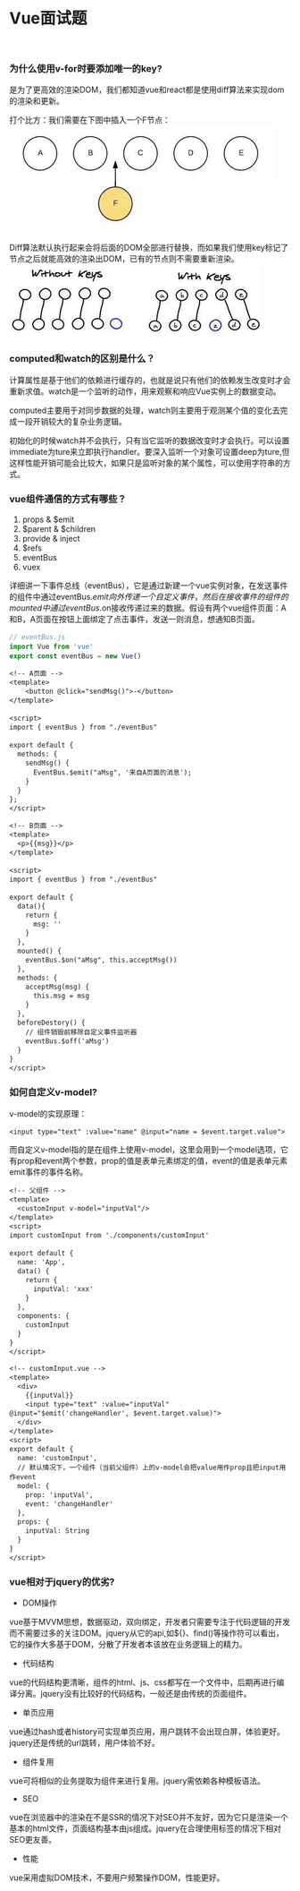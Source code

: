 # Vue面试题
<br >

### 为什么使用v-for时要添加唯一的key?

是为了更高效的渲染DOM，我们都知道vue和react都是使用diff算法来实现dom的渲染和更新。

打个比方：我们需要在下图中插入一个F节点：
![](../images/28.png)

Diff算法默认执行起来会将后面的DOM全部进行替换，而如果我们使用key标记了节点之后就能高效的渲染出DOM，已有的节点则不需要重新渲染。
![](../images/29.png)

### computed和watch的区别是什么？

计算属性是基于他们的依赖进行缓存的，也就是说只有他们的依赖发生改变时才会重新求值。watch是一个监听的动作，用来观察和响应Vue实例上的数据变动。

computed主要用于对同步数据的处理，watch则主要用于观测某个值的变化去完成一段开销较大的复杂业务逻辑。

初始化的时候watch并不会执行，只有当它监听的数据改变时才会执行。可以设置immediate为ture来立即执行handler。要深入监听一个对象可设置deep为ture,但这样性能开销可能会比较大，如果只是监听对象的某个属性，可以使用字符串的方式。

### vue组件通信的方式有哪些？
1. props & $emit
2. $parent & $children
3. provide & inject
4. $refs
5. eventBus
6. vuex

详细讲一下事件总线（eventBus），它是通过新建一个vue实例对象，在发送事件的组件中通过eventBus.$emit向外传递一个自定义事件，然后在接收事件的组件的mounted中通过eventBus.$on接收传递过来的数据。假设有两个vue组件页面：A和B，A页面在按钮上面绑定了点击事件，发送一则消息，想通知B页面。
```js
// eventBus.js
import Vue from 'vue'
export const eventBus = new Vue()
```
```vue
<!-- A页面 -->
<template>
    <button @click="sendMsg()">-</button>
</template>

<script> 
import { eventBus } from "./eventBus"

export default {
  methods: {
    sendMsg() {
      EventBus.$emit("aMsg", '来自A页面的消息');
    }
  }
}; 
</script>
```
```vue
<!-- B页面 -->
<template>
  <p>{{msg}}</p>
</template>

<script> 
import { eventBus } from "./eventBus"

export default {
  data(){
    return {
      msg: ''
    }
  },
  mounted() {
    eventBus.$on("aMsg", this.acceptMsg())
  },
  methods: {
    acceptMsg(msg) {
      this.msg = msg
    }
  },
  beforeDestory() {
    // 组件销毁前移除自定义事件监听器
    eventBus.$off('aMsg')
  }
}
</script>
```

### 如何自定义v-model?
v-model的实现原理：
```vue
<input type="text" :value="name" @input="name = $event.target.value">
```
而自定义v-model指的是在组件上使用v-model，这里会用到一个model选项，它有prop和event两个参数，prop的值是表单元素绑定的值，event的值是表单元素emit事件的事件名称。
```vue
<!-- 父组件 -->
<template>
  <customInput v-model="inputVal"/>
</template>
<script>
import customInput from './components/customInput'

export default {
  name: 'App',
  data() {
    return {
      inputVal: 'xxx'
    }
  },
  components: {
    customInput
  }
}
</script>
```
```vue
<!-- customInput.vue -->
<template>
  <div>
    {{inputVal}}
    <input type="text" :value="inputVal" @input="$emit('changeHandler', $event.target.value)">
  </div>
</template>
<script>
export default {
  name: 'customInput',
  // 默认情况下，一个组件（当前父组件）上的v-model会把value用作prop且把input用作event
  model: {
    prop: 'inputVal',
    event: 'changeHandler'
  },
  props: {
    inputVal: String
  }
}
</script>
```

### vue相对于jquery的优劣?

+ DOM操作

vue基于MVVM思想，数据驱动，双向绑定，开发者只需要专注于代码逻辑的开发而不需要过多的关注DOM。jquery从它的api,如${}、find()等操作符可以看出，它的操作大多基于DOM，分散了开发者本该放在业务逻辑上的精力。

+ 代码结构

vue的代码结构更清晰，组件的html、js、css都写在一个文件中，后期再进行编译分离。jquery没有比较好的代码结构，一般还是由传统的页面组件。

+ 单页应用

vue通过hash或者history可实现单页应用，用户跳转不会出现白屏，体验更好。jquery还是传统的url跳转，用户体验不好。

+ 组件复用

vue可将相似的业务提取为组件来进行复用。jquery需依赖各种模板语法。

+ SEO

vue在浏览器中的渲染在不是SSR的情况下对SEO并不友好，因为它只是渲染一个基本的html文件，页面结构基本由js组成。jquery在合理使用标签的情况下相对SEO更友善。

+ 性能

vue采用虚拟DOM技术，不要用户频繁操作DOM，性能更好。





<Vssue :title="$title" />
